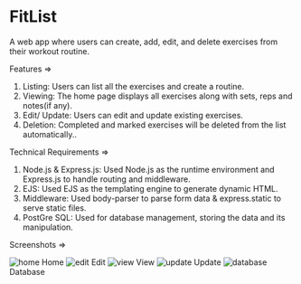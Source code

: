 # FitList

A web app where users can create, add, edit, and delete exercises from their workout routine.

Features =>

1. Listing: Users can list all the exercises and create a routine.
2. Viewing: The home page displays all exercises along with sets, reps and notes(if any).
3. Edit/ Update: Users can edit and update existing exercises.
4. Deletion: Completed and marked exercises will be deleted from the list automatically..

Technical Requirements =>

1. Node.js & Express.js: Used Node.js as the runtime environment and Express.js to handle routing and middleware.
2. EJS: Used EJS as the templating engine to generate dynamic HTML.
3. Middleware: Used body-parser to parse form data & express.static to serve static files.
4. PostGre SQL: Used for database management, storing the data and its manipulation.

Screenshots =>

![home](https://github.com/Piyush-Patole/FitList/assets/73785010/d692fc16-37d5-4c49-bbf3-6e8efee53293)
Home
![edit](https://github.com/Piyush-Patole/FitList/assets/73785010/51fd550d-b60a-4fb6-988c-a3816783916d)
Edit
![view](https://github.com/Piyush-Patole/FitList/assets/73785010/62eb2bca-944d-4d0e-9dbb-703f66adfddf)
View
![update](https://github.com/Piyush-Patole/FitList/assets/73785010/add4d422-d3b5-4ed9-b013-fcd3c79fc33e)
Update
![database](https://github.com/Piyush-Patole/FitList/assets/73785010/9a7918f1-ff06-40d8-83c2-f73690f9ebf2)
Database
